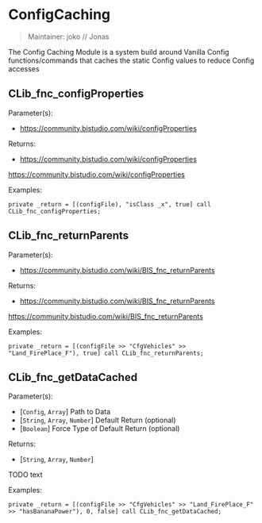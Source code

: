# ConfigCaching

> Maintainer: joko // Jonas

The Config Caching Module is a system build around Vanilla Config functions/commands that caches the static Config values to reduce Config accesses

## CLib_fnc_configProperties

Parameter(s):
* https://community.bistudio.com/wiki/configProperties

Returns:
* https://community.bistudio.com/wiki/configProperties

https://community.bistudio.com/wiki/configProperties

Examples:
```sqf
private _return = [(configFile), "isClass _x", true] call CLib_fnc_configProperties;
```

## CLib_fnc_returnParents

Parameter(s):
* https://community.bistudio.com/wiki/BIS_fnc_returnParents

Returns:
* https://community.bistudio.com/wiki/BIS_fnc_returnParents

https://community.bistudio.com/wiki/BIS_fnc_returnParents

Examples:
```sqf
private _return = [(configFile >> "CfgVehicles" >> "Land_FirePlace_F"), true] call CLib_fnc_returnParents;
```

## CLib_fnc_getDataCached

Parameter(s):
* [`Config`, `Array`] Path to Data
* [`String`, `Array`, `Number`] Default Return (optional)
* [`Boolean`] Force Type of Default Return (optional)

Returns:
* [`String`, `Array`, `Number`]

TODO text

Examples:
```sqf
private _return = [(configFile >> "CfgVehicles" >> "Land_FirePlace_F" >> "hasBananaPower"), 0, false] call CLib_fnc_getDataCached;
```

[`<Object>`]: https://community.bistudio.com/wiki/Object
[`<Array>`]: https://community.bistudio.com/wiki/Array
[`<String>`]: https://community.bistudio.com/wiki/String
[`<Boolean>`]: https://community.bistudio.com/wiki/Boolean
[`<Config>`]: https://community.bistudio.com/wiki/Config
